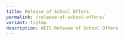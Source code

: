 ```yaml
---
title: Release of School Offers
permalink: /release-of-school-offers/
variant: tiptap
description: AEIS Release of School Offers
---
```

